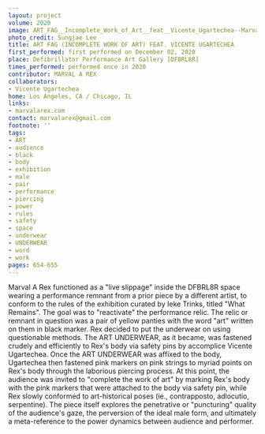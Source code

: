 ```yaml
---
layout: project
volume: 2020
image: ART_FAG__Incomplete_Work_of_Art__feat__Vicente_Ugartechea--Marval_A_Rex.jpg
photo_credit: Sungjae Lee
title: ART FAG (INCOMPLETE WORK OF ART) FEAT. VICENTE UGARTECHEA
first_performed: first performed on December 02, 2020
place: Defibrillator Performance Art Gallery [DFBRL8R]
times_performed: performed once in 2020
contributor: MARVAL A REX
collaborators:
- Vicente Ugartechea
home: Los Angeles, CA / Chicago, IL
links:
- marvalarex.com
contact: marvalarex@gmail.com
footnote: ''
tags:
- ART
- audience
- black
- body
- exhibition
- male
- pair
- performance
- piercing
- power
- rules
- safety
- space
- underwear
- UNDERWEAR
- word
- work
pages: 654-655
---
```



Marval A Rex functioned as a "live slippage" inside the DFBRL8R space wearing a performance remnant from a prior piece by a different artist, to conform to the rules of the exhibition curated by Ieke Trinks, titled "What Remains". The goal was to "reactivate" the performance relic. The relic or remnant in question was a pair of yellow panties with the word "art" written on them in black marker. Rex decided to put the underwear on using questionable methods. The ART UNDERWEAR, as it became, was fastened crudely and efficiently to Rex's body via safety pins by accomplice Vicente Ugartechea. Once the ART UNDERWEAR was affixed to the body, Ugartechea then fastened pink markers on pink strings to myriad points on Rex's body through the laborious piercing process. At this point, the audience was invited to "complete the work of art" by marking Rex's body with the pink markers that were attached to the body via safety pin, while Rex slowly conformed to art-historical poses (ie., contrapposto, adlocutio, serpentine). The piece itself explores the penetrative or "puncturing" quality of the audience's gaze, the perversion of the ideal male form, and ultimately a meta-reference to the power dynamics between audience and performer.
